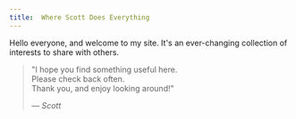 ```yaml
---
title:  Where Scott Does Everything
---
```


Hello everyone, and welcome to my site. It's an ever-changing collection of interests to share with others.

> "I hope you find something useful here.<br>
> Please check back often.<br>
> Thank you, and enjoy looking around!"
>
> <cite>&mdash; Scott</cite>
